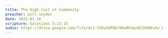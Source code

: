 ```yaml
---
title: The High Cost of Community
preacher: will-snyder
date: 2022-01-16
scripture: Galatians 5:13-15
audio: https://drive.google.com/file/d/1-YSGyXUPQb7d6w8h3qu82SXbNFwSv_H1/view
---
```

